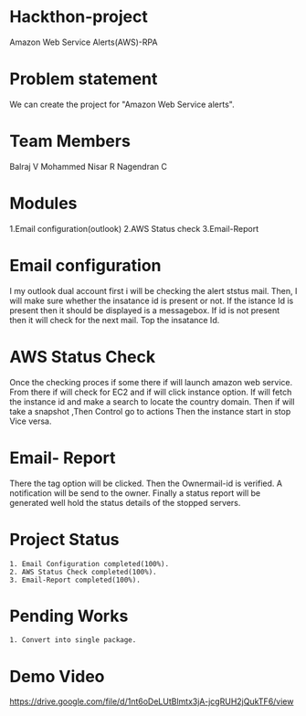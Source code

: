# Hackthon-project 
Amazon Web Service Alerts(AWS)-RPA
# Problem statement
 We can create the project for "Amazon Web Service alerts". 
 
# Team Members
Balraj V
Mohammed Nisar R
Nagendran C

# Modules
1.Email configuration(outlook)
2.AWS Status check
3.Email-Report

# Email configuration
   I my outlook dual account first i will be checking the alert ststus mail. 
Then, I will make sure whether the insatance id is present or not.
If the istance Id is present then it should be displayed is a messagebox.
If id is not present then it will check for the next mail. Top the insatance Id.  
 
 # AWS Status Check
   Once the checking proces if some there if will launch amazon web service.
From there if will check for EC2 and if will click instance option.
If will fetch the instance id and make a search to locate the country domain.
Then if will take a snapshot ,Then Control go to actions Then the instance start in stop Vice versa.
 
 # Email- Report
   There the tag option will be clicked. Then the Ownermail-id is verified.
A notification will be send to the owner.
Finally a status report will be generated well hold the status details of the stopped servers.

# Project Status
    1. Email Configuration completed(100%).
    2. AWS Status Check completed(100%).
    3. Email-Report completed(100%).
    
# Pending Works
    1. Convert into single package.
# Demo Video    
https://drive.google.com/file/d/1nt6oDeLUtBlmtx3jA-jcgRUH2jQukTF6/view
    
